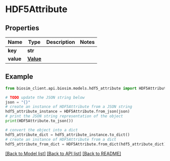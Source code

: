 # HDF5Attribute

## Properties

| Name      | Type                  | Description | Notes |
| --------- | --------------------- | ----------- | ----- |
| **key**   | **str**               |             |
| **value** | [**Value**](Value.md) |             |

## Example

```python
from biosim_client.api.biosim.models.hdf5_attribute import HDF5Attribute

# TODO update the JSON string below
json = "{}"
# create an instance of HDF5Attribute from a JSON string
hdf5_attribute_instance = HDF5Attribute.from_json(json)
# print the JSON string representation of the object
print(HDF5Attribute.to_json())

# convert the object into a dict
hdf5_attribute_dict = hdf5_attribute_instance.to_dict()
# create an instance of HDF5Attribute from a dict
hdf5_attribute_from_dict = HDF5Attribute.from_dict(hdf5_attribute_dict)
```

[[Back to Model list]](../README.md#documentation-for-models) [[Back to API list]](../README.md#documentation-for-api-endpoints) [[Back to README]](../README.md)
